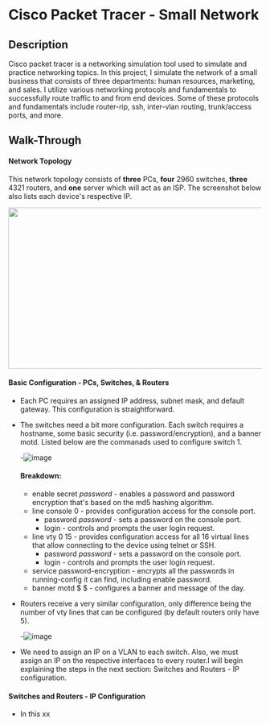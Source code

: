 # Cisco Packet Tracer - Small Network

## Description

Cisco packet tracer is a networking simulation tool used to simulate and practice networking topics. In this project, I simulate the network of a small business that consists of three departments: human resources, marketing, and sales. I utilize various networking protocols and fundamentals to successfully route traffic
to and from end devices. Some of these protocols and fundamentals include router-rip, ssh, inter-vlan routing, trunk/access ports, and more.

## Walk-Through

#### Network Topology
This network topology consists of **three** PCs, **four** 2960 switches, **three** 4321 routers, and **one** server which will act as an ISP. The screenshot below also lists each device's respective IP.

<img src="https://user-images.githubusercontent.com/118637783/203377792-12c5ea71-f9f6-4898-8a15-f0e2213584aa.png" width="620" height="320">

#### Basic Configuration - PCs, Switches, & Routers

- Each PC requires an assigned IP address, subnet mask, and default gateway. This configuration is straightforward.

- The switches need a bit more configuration. Each switch requires a hostname, some basic security (i.e. password/encryption), and a banner motd. Listed below are the commanads used to configure switch 1. 

  -![image](https://user-images.githubusercontent.com/118637783/203398716-5ed29926-16b6-44af-b16c-d3137bca3cac.png)
   #### Breakdown:
   - enable secret _password_ - enables a password and password encryption that's based on the md5 hashing algorithm.
   - line console 0 - provides configuration access for the console port.
     - password _password_ - sets a password on the console port.
     - login - controls and prompts the user login request.
   - line vty 0 15 - provides configuration access for all 16 virtual lines that allow connecting to the device using telnet or SSH.
     - password _password_ - sets a password on the console port.
     - login - controls and prompts the user login request.
   - service password-encryption - encrypts all the passwords in running-config it can find, including enable password.
   - banner motd $ $ - configures a banner and message of the day.

- Routers receive a very similar configuration, only difference being the number of vty lines that can be configured (by default routers only have 5).
  
  -![image](https://user-images.githubusercontent.com/118637783/203839577-b89e975d-6def-4ba0-b984-9c6e956728f4.png)

- We need to assign an IP on a VLAN to each switch. Also, we must assign an IP on the respective interfaces to every router.I will begin explaining the steps in the next section: Switches and Routers - IP configuration.

#### Switches and Routers - IP Configuration


- In this 
xx

